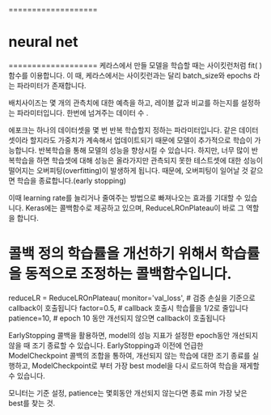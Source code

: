 ===================
# neural net
===================
케라스에서 만들 모델을 학습할 때는 사이킷런처럼 fit( ) 함수를 이용합니다.
이 때, 케라스에서는 사이킷런과는 달리 batch_size와 epochs 라는 파라미터가 존재합니다.

배치사이즈는 몇 개의 관측치에 대한 예측을 하고, 레이블 값과 비교를 하는지를 설정하는 파라미터입니다. 한번에 넘겨주는 데이터 수 .

에포크는 하나의 데이터셋을 몇 번 반복 학습할지 정하는 파라미터입니다. 
같은 데이터셋이라 할지라도 가중치가 계속해서 업데이트되기 때문에 모델이 추가적으로 학습이 가능합니다. 
반복학습을 통해 모델의 성능을 향상시킬 수 있습니다. 
하지만, 너무 많이 반복학습을 하면 학습셋에 대해 성능은 올라가지만 관측되지 못한 테스트셋에 대한 성능이 떨어지는 오버피팅(overfitting)이 발생하게 됩니다.
 때문에, 오버피팅이 일어날 것 같으면 학습을 종료합니다.(early stopping)

 이때 learning rate를 늘리거나 줄여주는 방법으로 빠져나오는 효과를 기대할 수 있습니다.
Keras에는 콜백함수로 제공하고 있으며, ReduceLROnPlateau이 바로 그 역할을 합니다.

# 콜백 정의 학습률을 개선하기 위해서 학습률을 동적으로 조정하는 콜백함수입니다. 

reduceLR = ReduceLROnPlateau(
    monitor='val_loss',  # 검증 손실을 기준으로 callback이 호출됩니다
    factor=0.5,          # callback 호출시 학습률을 1/2로 줄입니다
    patience=10,         # epoch 10 동안 개선되지 않으면 callback이 호출됩니다

EarlyStopping 콜백을 활용하면, model의 성능 지표가 설정한 epoch동안 개선되지 않을 때 조기 종료할 수 있습니다. EarlyStopping과 이전에 언급한 ModelCheckpoint 콜백의 조합을 통하여, 개선되지 않는 학습에 대한 조기 종료를 실행하고, ModelCheckpoint로 부터 가장 best model을 다시 로드하여 학습을 재게할 수 있습니다.

모니터는 기준 설정, patience는 몇회동안 개선되지 않는다면 종료 min 가장 낮은 best를 찾는 것. 


